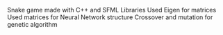 Snake game made with C++ and SFML Libraries
Used Eigen for matrices
Used matrices for Neural Network structure
Crossover and mutation for genetic algorithm
